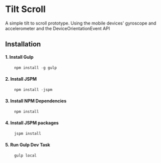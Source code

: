 # Tilt Scroll

A simple tilt to scroll prototype. Using the mobile devices' gyroscope and accelerometer and the DeviceOrientationEvent API

## Installation

#### 1. Install Gulp

```javascript
    npm install -g gulp
```

#### 2. Install JSPM

```javascript
	npm install -jspm
```

#### 3. Install NPM Dependencies

```javascript
	npm install
```

#### 4. Install JSPM packages

```javascript
    jspm install
```

#### 5. Run Gulp Dev Task

```javascript
	gulp local
```